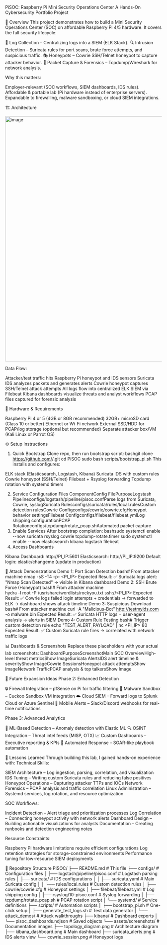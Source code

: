 PiSOC: Raspberry Pi Mini Security Operations Center
A Hands-On Cybersecurity Portfolio Project

📖 Overview
This project demonstrates how to build a Mini Security Operations Center (SOC) on affordable Raspberry Pi 4/5 hardware.
It covers the full security lifecycle:

📝 Log Collection – Centralizing logs into a SIEM (ELK Stack).
🔍 Intrusion Detection – Suricata rules for port scans, brute force attempts, and suspicious traffic.
🎭 Honeypots – Cowrie SSH/Telnet honeypot to capture attacker behavior.
📡 Packet Capture & Forensics – Tcpdump/Wireshark for network analysis.

Why this matters:

Employer-relevant (SOC workflows, SIEM dashboards, IDS rules).
Affordable & portable lab (Pi hardware instead of enterprise servers).
Expandable to firewalling, malware sandboxing, or cloud SIEM integrations.


🏗️ Architecture

<img width="869" height="788" alt="image" src="https://github.com/user-attachments/assets/8225e392-02f6-4443-b151-c5ff9eb0b232" />


Data Flow:

Attacker/test traffic hits Raspberry Pi honeypot and IDS sensors
Suricata IDS analyzes packets and generates alerts
Cowrie honeypot captures SSH/Telnet attack attempts
All logs flow into centralized ELK SIEM via Filebeat
Kibana dashboards visualize threats and analyst workflows
PCAP files captured for forensic analysis


🔧 Hardware & Requirements

Raspberry Pi 4 or 5 (4GB or 8GB recommended)
32GB+ microSD card (Class 10 or better)
Ethernet or Wi-Fi network
External SSD/HDD for PCAP/log storage (optional but recommended)
Separate attacker box/VM (Kali Linux or Parrot OS)


⚙️ Setup Instructions
1. Quick Bootstrap
Clone repo, then run bootstrap script:
bashgit clone https://github.com/<your-username>/<repo-name>.git
cd PiSOC
sudo bash scripts/bootstrap_pi.sh
This installs and configures:

ELK stack (Elasticsearch, Logstash, Kibana)
Suricata IDS with custom rules
Cowrie honeypot (SSH/Telnet)
Filebeat + Rsyslog forwarding
Tcpdump rotation with systemd timers

2. Service Configuration Files
ComponentConfig FilePurposeLogstash Pipelineconfigs/logstash/pipeline/pisoc.confParse logs from Suricata, Cowrie, syslogSuricata Rulesconfigs/suricata/rules/local.rulesCustom detection rulesCowrie Configconfigs/cowrie/cowrie.cfgHoneypot behavior settingsFilebeat Configconfigs/filebeat/filebeat.ymlLog shipping configurationPCAP Rotationconfigs/tcpdump/rotate_pcap.shAutomated packet capture
3. Enable Services
After bootstrap completion:
bashsudo systemctl enable --now suricata rsyslog cowrie tcpdump-rotate.timer
sudo systemctl enable --now elasticsearch kibana logstash filebeat
4. Access Dashboards

Kibana Dashboard: http://PI_IP:5601
Elasticsearch: http://PI_IP:9200
Default login: elastic/changeme (update in production)


🧪 Attack Demonstrations
Demo 1: Port Scan Detection
bash# From attacker machine
nmap -sS -T4 -p- <PI_IP>
Expected Result: ✅ Suricata logs alert: "Nmap Scan Detected" → visible in Kibana dashboard
Demo 2: SSH Brute Force (Honeypot)
bash# From attacker machine  
hydra -l root -P /usr/share/wordlists/rockyou.txt ssh://<PI_IP>
Expected Result: ✅ Cowrie logs failed login attempts + credentials → forwarded to ELK → dashboard shows attack timeline
Demo 3: Suspicious Download
bash# From attacker machine
curl -A "Malicious-Bot" http://testmyids.com -o malware.bin
Expected Result: ✅ Suricata HTTP logs + user-agent analysis → alerts in SIEM
Demo 4: Custom Rule Testing
bash# Trigger custom detection rule
echo "TEST_ALERT_PAYLOAD" | nc <PI_IP> 80
Expected Result: ✅ Custom Suricata rule fires → correlated with network traffic logs

📊 Dashboards & Screenshots
Replace these placeholders with your actual lab screenshots:
DashboardPurposeScreenshotMain SOC OverviewHigh-level threat metricsShow ImageSuricata AlertsIDS alert timeline & severityShow ImageCowrie SessionsHoneypot attack attemptsShow ImageNetwork TrafficPCAP analysis & top talkersShow Image

🚀 Future Expansion Ideas
Phase 2: Enhanced Detection

🔒 Firewall Integration – pfSense on Pi for traffic filtering
🧪 Malware Sandbox – Cuckoo Sandbox VM integration
☁️ Cloud SIEM – Forward logs to Splunk Cloud or Azure Sentinel
📱 Mobile Alerts – Slack/Discord webhooks for real-time notifications

Phase 3: Advanced Analytics

🤖 ML-Based Detection – Anomaly detection with Elastic ML
🔍 OSINT Integration – Threat intel feeds (MISP, OTX)
📈 Custom Dashboards – Executive reporting & KPIs
🔄 Automated Response – SOAR-like playbook automation


📝 Lessons Learned
Through building this lab, I gained hands-on experience with:
Technical Skills:

SIEM Architecture – Log ingestion, parsing, correlation, and visualization
IDS Tuning – Writing custom Suricata rules and reducing false positives
Honeypot Operations – Capturing attacker TTPs and IOCs
Network Forensics – PCAP analysis and traffic correlation
Linux Administration – Systemd services, log rotation, and resource optimization

SOC Workflows:

Incident Detection – Alert triage and prioritization processes
Log Correlation – Connecting honeypot activity with network alerts
Dashboard Design – Building actionable visualizations for analysts
Documentation – Creating runbooks and detection engineering notes

Resource Constraints:

Raspberry Pi hardware limitations require efficient configurations
Log retention strategies for storage-constrained environments
Performance tuning for low-resource SIEM deployments


📌 Repository Structure
PiSOC/
├── README.md                           # This file
├── configs/                           # Configuration files
│   ├── logstash/pipeline/pisoc.conf   # Logstash parsing rules
│   ├── suricata/                      # IDS configurations
│   │   ├── suricata.yaml             # Main Suricata config
│   │   └── rules/local.rules         # Custom detection rules
│   ├── cowrie/cowrie.cfg             # Honeypot settings
│   ├── filebeat/filebeat.yml         # Log shipping config
│   ├── rsyslog/10-pisoc.conf         # Syslog forwarding
│   ├── tcpdump/rotate_pcap.sh        # PCAP rotation script
│   └── systemd/                      # Service definitions
├── scripts/                          # Automation scripts
│   ├── bootstrap_pi.sh              # One-click setup
│   ├── generate_test_logs.sh        # Test data generator
│   └── attack_demos/                # Attack walkthroughs
├── kibana/                          # Dashboard exports
│   └── pisoc_dashboards.ndjson     # Saved objects
└── assets/screenshots/              # Documentation images
    ├── topology_diagram.png        # Architecture diagram
    ├── kibana_dashboard.png        # Main dashboard
    ├── suricata_alerts.png         # IDS alerts view
    └── cowrie_session.png          # Honeypot logs
